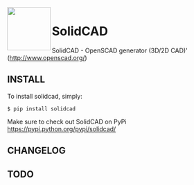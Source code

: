 <img align="left" width="100" height="100" src="docs/logo_solidcad_web.png"> 

# SolidCAD
SolidCAD - OpenSCAD generator (3D/2D CAD)' (http://www.openscad.org/)

## INSTALL

To install solidcad, simply:

```
$ pip install solidcad
```

Make sure to check out SolidCAD on PyPi <https://pypi.python.org/pypi/solidcad/>

## CHANGELOG

## TODO